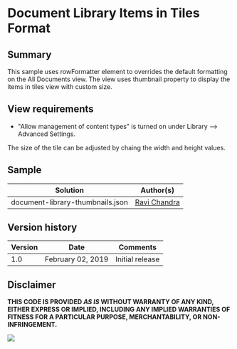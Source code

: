 # Document Library Items in Tiles Format

## Summary
This sample uses rowFormatter element to overrides the default formatting on the All Documents view.  The view uses thumbnail property to display the items in tiles view with custom size.



## View requirements
- "Allow management of content types" is turned on under Library --> Advanced Settings.


The size of the tile can be adjusted by chaing the width and height values.

## Sample

Solution|Author(s)
--------|---------
document-library-thumbnails.json | [Ravi Chandra](https://twitter.com/ravi_maniyani)

## Version history

Version|Date|Comments
-------|----|--------
1.0|February 02, 2019|Initial release

## Disclaimer
**THIS CODE IS PROVIDED *AS IS* WITHOUT WARRANTY OF ANY KIND, EITHER EXPRESS OR IMPLIED, INCLUDING ANY IMPLIED WARRANTIES OF FITNESS FOR A PARTICULAR PURPOSE, MERCHANTABILITY, OR NON-INFRINGEMENT.**

<img src="https://telemetry.sharepointpnp.com/sp-dev-list-formatting/view-samples/document-library-thumbnails" />

